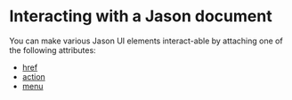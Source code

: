 # Interacting with a Jason document

You can make various Jason UI elements interact-able by attaching one of the following attributes:

- [href](#href)
- [action](#action)
- [menu](#menu)



